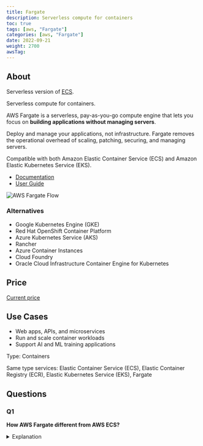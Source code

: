 ```yaml
---
title: Fargate
description: Serverless compute for containers
toc: true
tags: [aws, "Fargate"]
categories: [aws, "Fargate"]
date: 2022-09-21
weight: 2700
awsTag: 
---
```


## About

Serverless version of [ECS](../ecs).

Serverless compute for contai­ners.

AWS Fargate is a serverless, pay-as-you-go compute engine that lets you focus on **building applications without managing servers**.

Deploy and manage your applications, not infrastructure. Fargate removes the operational overhead of scaling, patching, securing, and managing servers.

Compatible with both Amazon Elastic Container Service (ECS) and Amazon Elastic Kubernetes Service (EKS).

- [Documentation](https://aws.amazon.com/fargate/)
- [User Guide](https://docs.aws.amazon.com/fargate/?id=docs_gateway)

![AWS Fargate Flow](https://d1.awsstatic.com/re19/FargateonEKS/Product-Page-Diagram_Fargate%402x.a20fb2b15c2aebeda3a44dbbb0b10b82fb89aa6a.png)

### Alternatives

- Google Kubernetes Engine (GKE)
- Red Hat OpenShift Container Platform
- Azure Kubernetes Service (AKS)
- Rancher
- Azure Container Instances
- Cloud Foundry
- Oracle Cloud Infrastructure Container Engine for Kubernetes

## Price

[Current price](https://aws.amazon.com/fargate/pricing/)

## Use Cases

- Web apps, APIs, and microservices
- Run and scale container workloads
- Support AI and ML training applications

Type: Containers

Same type services: Elastic Container Service (ECS), Elastic Container Registry (ECR), Elastic Kubernetes Service (EKS), Fargate

## Questions

### Q1

**How AWS Fargate different from AWS ECS?**

<details>
<summary>Explanation</summary>
<div>

In AWS ECS, you manage the infrastructure - you need to provision and configure the EC2 instances.
While in AWS Fargate, you don't provision or manage the infrastructure, you simply focus on launching Docker containers. You can think of it as the serverless version of AWS ECS.

</div>
</details>

